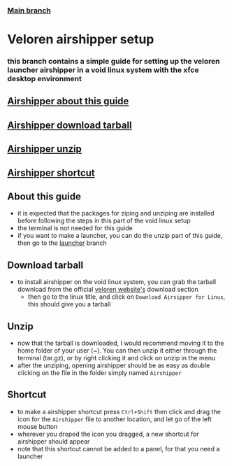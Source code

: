 ### [Main branch](https://github.com/gamingtruble/gamingtruble-s-void-setup/tree/main)

# Veloren airshipper setup
### this branch contains a simple guide for setting up the veloren launcher airshipper in a void linux system with the xfce desktop environment
 
## [Airshipper about this guide](#about-this-guide)
## [Airshipper download tarball](#download-tarball)
## [Airshipper unzip](#unzip)
## [Airshipper shortcut](#shortcut)
 
## About this guide
* it is expected that the packages for ziping and unziping are installed before following the steps in this part of the void linux setup
* the terminal is not needed for this guide
* if you want to make a launcher, you can do the unzip part of this guide, then go to the [launcher](https://github.com/gamingtruble/gamingtruble-s-void-setup/tree/launcher) branch
 
## Download tarball
* to install airshipper on the void linux system, you can grab the tarball download from the official [veloren website's](https://veloren.net/download/) download section
    * then go to the linux title, and click on `Download Airsipper for Linux`, this should give you a tarball

## Unzip
* now that the tarball is downloaded, I would recommend moving it to the home folder of your user (~). You can then unzip it either through the terminal (tar.gz), or by right clicking it and click on unzip in the menu
* after the unziping, opening airshipper should be as easy as double clicking on the file in the folder simply named `Airshipper`
 
## Shortcut
* to make a airshipper shortcut press `Ctrl+Shift` then click and drag the icon for the `Airshipper` file to another location, and let go of the left mouse button
* wherever you droped the icon you dragged, a new shortcut for airshipper should appear
* note that this shortcut cannot be added to a panel, for that you need a launcher
